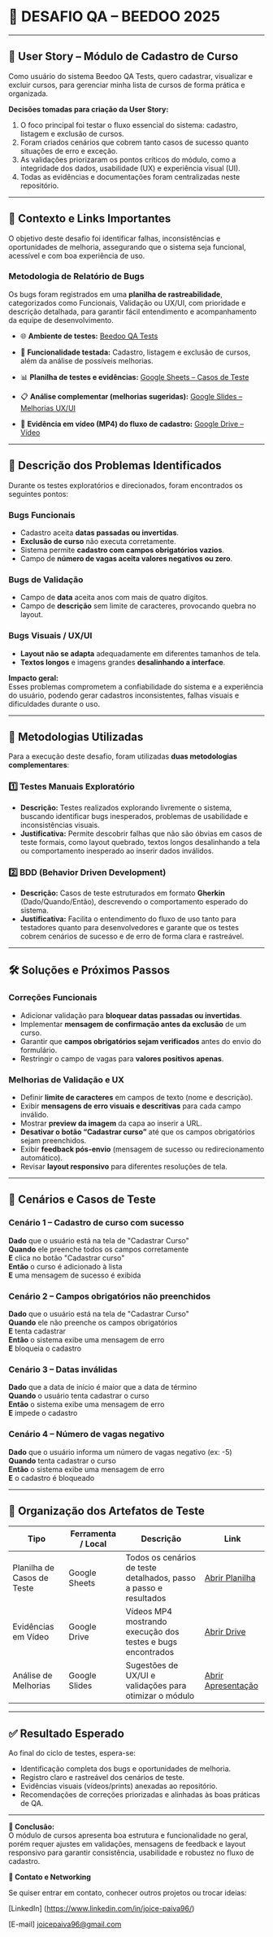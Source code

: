 # 🧪 DESAFIO QA – BEEDOO 2025

---

## 📌 User Story – Módulo de Cadastro de Curso


Como usuário do sistema Beedoo QA Tests, quero cadastrar, visualizar e excluir cursos, para gerenciar minha lista de cursos de forma prática e organizada.

**Decisões tomadas para criação da User Story:**
1. O foco principal foi testar o fluxo essencial do sistema: cadastro, listagem e exclusão de cursos.  
2. Foram criados cenários que cobrem tanto casos de sucesso quanto situações de erro e exceção.  
3. As validações priorizaram os pontos críticos do módulo, como a integridade dos dados, usabilidade (UX) e experiência visual (UI).  
4. Todas as evidências e documentações foram centralizadas neste repositório.

---

## 🧾 Contexto e Links Importantes

O objetivo deste desafio foi identificar falhas, inconsistências e oportunidades de melhoria, assegurando que o sistema seja funcional, acessível e com boa experiência de uso.

### Metodologia de Relatório de Bugs
Os bugs foram registrados em uma **planilha de rastreabilidade**, categorizados como Funcionais, Validação ou UX/UI, com prioridade e descrição detalhada, para garantir fácil entendimento e acompanhamento da equipe de desenvolvimento.


- 🌐 **Ambiente de testes:** [Beedoo QA Tests](https://creative-sherbet-a51eac.netlify.app/) 
- 🧩 **Funcionalidade testada:** Cadastro, listagem e exclusão de cursos, além da análise de possíveis melhorias.
   
- 📊 **Planilha de testes e evidências:** [Google Sheets – Casos de Teste](https://docs.google.com/spreadsheets/d/1p4P6JoU_KfYsAUmQN_Yh2jZ-jXsutaq_a8usZl_6sq0/edit?gid=0#gid=0)  
- 📋 **Análise complementar (melhorias sugeridas):** [Google Slides – Melhorias UX/UI](https://docs.google.com/presentation/d/1rXzXwUOrSjRwcPsXm0lXF0YBmyfPYWDphsa67rep4sk/edit?slide=id.g39e52667058_2_76#slide=id.g39e52667058_2_76)  
- 🎥 **Evidência em vídeo (MP4) do fluxo de cadastro:** [Google Drive – Vídeo](https://docs.google.com/videos/d/1pTh3RsM8OSasUQZcugDpZAXW51I4kIoJCwOX_NmWXqw/edit?scene=id.g3394bba2_0_1#scene=id.g3394bba2_0_1)

---

## 🐛 Descrição dos Problemas Identificados

Durante os testes exploratórios e direcionados, foram encontrados os seguintes pontos:

### **Bugs Funcionais**
- Cadastro aceita **datas passadas ou invertidas**.  
- **Exclusão de curso** não executa corretamente.  
- Sistema permite **cadastro com campos obrigatórios vazios**.  
- Campo de **número de vagas aceita valores negativos ou zero**.  

### **Bugs de Validação**
- Campo de **data** aceita anos com mais de quatro dígitos.  
- Campo de **descrição** sem limite de caracteres, provocando quebra no layout.  

### **Bugs Visuais / UX/UI**
- **Layout não se adapta** adequadamente em diferentes tamanhos de tela.  
- **Textos longos** e imagens grandes **desalinhando a interface**.  

**Impacto geral:**  
Esses problemas comprometem a confiabilidade do sistema e a experiência do usuário, podendo gerar cadastros inconsistentes, falhas visuais e dificuldades durante o uso.

---

## 🧭 Metodologias Utilizadas

Para a execução deste desafio, foram utilizadas **duas metodologias complementares**:

### 1️⃣ Testes Manuais Exploratório
- **Descrição:** Testes realizados explorando livremente o sistema, buscando identificar bugs inesperados, problemas de usabilidade e inconsistências visuais.  
- **Justificativa:** Permite descobrir falhas que não são óbvias em casos de teste formais, como layout quebrado, textos longos desalinhando a tela ou comportamento inesperado ao inserir dados inválidos.

### 2️⃣ BDD (Behavior Driven Development)
- **Descrição:** Casos de teste estruturados em formato **Gherkin** (Dado/Quando/Então), descrevendo o comportamento esperado do sistema.  
- **Justificativa:** Facilita o entendimento do fluxo de uso tanto para testadores quanto para desenvolvedores e garante que os testes cobrem cenários de sucesso e de erro de forma clara e rastreável.

---

## 🛠 Soluções e Próximos Passos

### **Correções Funcionais**
- Adicionar validação para **bloquear datas passadas ou invertidas**.  
- Implementar **mensagem de confirmação antes da exclusão** de um curso.  
- Garantir que **campos obrigatórios sejam verificados** antes do envio do formulário.  
- Restringir o campo de vagas para **valores positivos apenas**.  

### **Melhorias de Validação e UX**
- Definir **limite de caracteres** em campos de texto (nome e descrição).  
- Exibir **mensagens de erro visuais e descritivas** para cada campo inválido.  
- Mostrar **preview da imagem** da capa ao inserir a URL.  
- **Desativar o botão “Cadastrar curso”** até que os campos obrigatórios sejam preenchidos.  
- Exibir **feedback pós-envio** (mensagem de sucesso ou redirecionamento automático).  
- Revisar **layout responsivo** para diferentes resoluções de tela.

---

## 🧪 Cenários e Casos de Teste

### **Cenário 1 – Cadastro de curso com sucesso**
**Dado** que o usuário está na tela de "Cadastrar Curso"  
**Quando** ele preenche todos os campos corretamente  
**E** clica no botão "Cadastrar curso"  
**Então** o curso é adicionado à lista  
**E** uma mensagem de sucesso é exibida  

### **Cenário 2 – Campos obrigatórios não preenchidos**
**Dado** que o usuário está na tela de "Cadastrar Curso"  
**Quando** ele não preenche os campos obrigatórios  
**E** tenta cadastrar  
**Então** o sistema exibe uma mensagem de erro  
**E** bloqueia o cadastro  

### **Cenário 3 – Datas inválidas**
**Dado** que a data de início é maior que a data de término  
**Quando** o usuário tenta cadastrar o curso  
**Então** o sistema exibe uma mensagem de erro  
**E** impede o cadastro  

### **Cenário 4 – Número de vagas negativo**
**Dado** que o usuário informa um número de vagas negativo (ex: -5)  
**Quando** tenta cadastrar o curso  
**Então** o sistema exibe uma mensagem de erro  
**E** o cadastro é bloqueado  

---

## 📂 Organização dos Artefatos de Teste

| Tipo | Ferramenta / Local | Descrição | Link |
|------|-------------------|-----------|------|
| Planilha de Casos de Teste | Google Sheets | Todos os cenários de teste detalhados, passo a passo e resultados | [Abrir Planilha](https://docs.google.com/spreadsheets/d/1p4P6JoU_KfYsAUmQN_Yh2jZ-jXsutaq_a8usZl_6sq0/edit?gid=0#gid=0) |
| Evidências em Vídeo | Google Drive | Vídeos MP4 mostrando execução dos testes e bugs encontrados | [Abrir Drive](https://docs.google.com/videos/d/1pTh3RsM8OSasUQZcugDpZAXW51I4kIoJCwOX_NmWXqw/edit?scene=id.g3394bba2_0_1#scene=id.g3394bba2_0_1) |
| Análise de Melhorias | Google Slides | Sugestões de UX/UI e validações para otimizar o módulo | [Abrir Apresentação](https://docs.google.com/presentation/d/1rXzXwUOrSjRwcPsXm0lXF0YBmyfPYWDphsa67rep4sk/edit?slide=id.g39e52667058_2_76#slide=id.g39e52667058_2_76) |

---

## ✅ Resultado Esperado

Ao final do ciclo de testes, espera-se:
- Identificação completa dos bugs e oportunidades de melhoria.  
- Registro claro e rastreável dos cenários de teste.  
- Evidências visuais (vídeos/prints) anexadas ao repositório.  
- Recomendações de correções priorizadas e alinhadas às boas práticas de QA.  

---

**🧠 Conclusão:**  
O módulo de cursos apresenta boa estrutura e funcionalidade no geral, porém requer ajustes em validações, mensagens de feedback e layout responsivo para garantir consistência, usabilidade e robustez no fluxo de cadastro.

**📌 Contato e Networking**

Se quiser entrar em contato, conhecer outros projetos ou trocar ideias:

[LinkedIn] (https://www.linkedin.com/in/joice-paiva96/)

[E-mail] joicepaiva96@gmail.com
